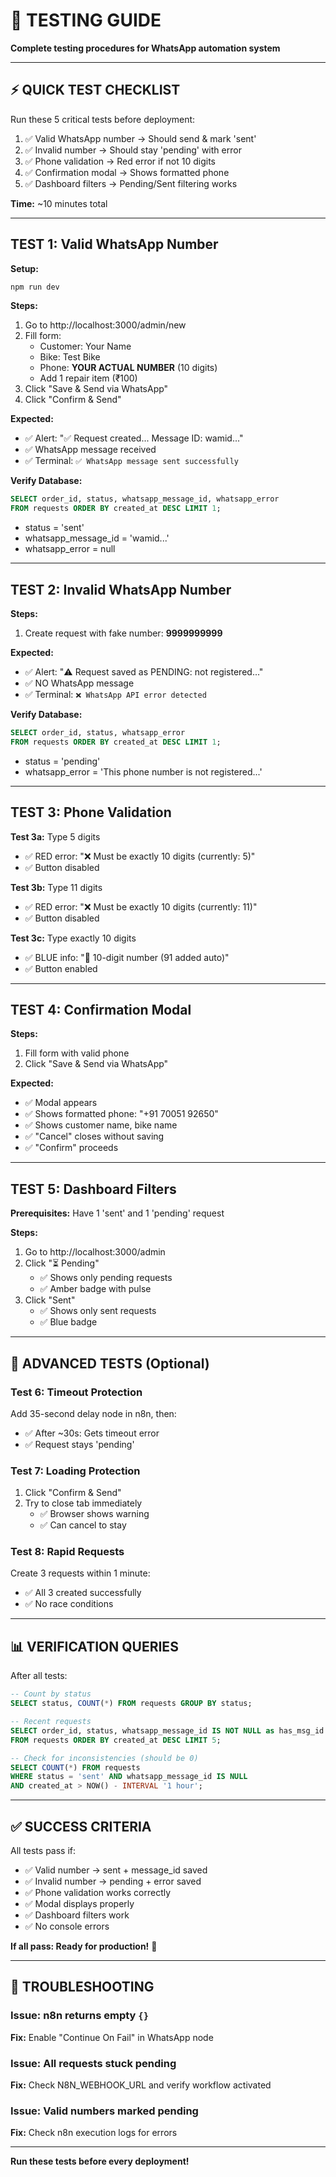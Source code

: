 # 🧪 TESTING GUIDE

**Complete testing procedures for WhatsApp automation system**

---

## ⚡ QUICK TEST CHECKLIST

Run these 5 critical tests before deployment:

1. ✅ Valid WhatsApp number → Should send & mark 'sent'
2. ✅ Invalid number → Should stay 'pending' with error  
3. ✅ Phone validation → Red error if not 10 digits
4. ✅ Confirmation modal → Shows formatted phone
5. ✅ Dashboard filters → Pending/Sent filtering works

**Time:** ~10 minutes total

---

## TEST 1: Valid WhatsApp Number

**Setup:**
```bash
npm run dev
```

**Steps:**
1. Go to http://localhost:3000/admin/new
2. Fill form:
   - Customer: Your Name
   - Bike: Test Bike  
   - Phone: **YOUR ACTUAL NUMBER** (10 digits)
   - Add 1 repair item (₹100)
3. Click "Save & Send via WhatsApp"
4. Click "Confirm & Send"

**Expected:**
- ✅ Alert: "✅ Request created... Message ID: wamid..."
- ✅ WhatsApp message received
- ✅ Terminal: `✅ WhatsApp message sent successfully`

**Verify Database:**
```sql
SELECT order_id, status, whatsapp_message_id, whatsapp_error
FROM requests ORDER BY created_at DESC LIMIT 1;
```
- status = 'sent'
- whatsapp_message_id = 'wamid...'
- whatsapp_error = null

---

## TEST 2: Invalid WhatsApp Number

**Steps:**
1. Create request with fake number: **9999999999**

**Expected:**
- ✅ Alert: "⚠️ Request saved as PENDING: not registered..."
- ✅ NO WhatsApp message
- ✅ Terminal: `❌ WhatsApp API error detected`

**Verify Database:**
```sql
SELECT order_id, status, whatsapp_error
FROM requests ORDER BY created_at DESC LIMIT 1;
```
- status = 'pending'
- whatsapp_error = 'This phone number is not registered...'

---

## TEST 3: Phone Validation

**Test 3a:** Type 5 digits
- ✅ RED error: "❌ Must be exactly 10 digits (currently: 5)"
- ✅ Button disabled

**Test 3b:** Type 11 digits  
- ✅ RED error: "❌ Must be exactly 10 digits (currently: 11)"
- ✅ Button disabled

**Test 3c:** Type exactly 10 digits
- ✅ BLUE info: "📝 10-digit number (91 added auto)"
- ✅ Button enabled

---

## TEST 4: Confirmation Modal

**Steps:**
1. Fill form with valid phone
2. Click "Save & Send via WhatsApp"

**Expected:**
- ✅ Modal appears
- ✅ Shows formatted phone: "+91 70051 92650"
- ✅ Shows customer name, bike name
- ✅ "Cancel" closes without saving
- ✅ "Confirm" proceeds

---

## TEST 5: Dashboard Filters

**Prerequisites:** Have 1 'sent' and 1 'pending' request

**Steps:**
1. Go to http://localhost:3000/admin
2. Click "⏳ Pending"
   - ✅ Shows only pending requests
   - ✅ Amber badge with pulse
3. Click "Sent"
   - ✅ Shows only sent requests
   - ✅ Blue badge

---

## 🔧 ADVANCED TESTS (Optional)

### Test 6: Timeout Protection

Add 35-second delay node in n8n, then:
- ✅ After ~30s: Gets timeout error
- ✅ Request stays 'pending'

### Test 7: Loading Protection

1. Click "Confirm & Send"
2. Try to close tab immediately
   - ✅ Browser shows warning
   - ✅ Can cancel to stay

### Test 8: Rapid Requests

Create 3 requests within 1 minute:
- ✅ All 3 created successfully
- ✅ No race conditions

---

## 📊 VERIFICATION QUERIES

After all tests:

```sql
-- Count by status
SELECT status, COUNT(*) FROM requests GROUP BY status;

-- Recent requests
SELECT order_id, status, whatsapp_message_id IS NOT NULL as has_msg_id
FROM requests ORDER BY created_at DESC LIMIT 5;

-- Check for inconsistencies (should be 0)
SELECT COUNT(*) FROM requests
WHERE status = 'sent' AND whatsapp_message_id IS NULL
AND created_at > NOW() - INTERVAL '1 hour';
```

---

## ✅ SUCCESS CRITERIA

All tests pass if:
- ✅ Valid number → sent + message_id saved
- ✅ Invalid number → pending + error saved
- ✅ Phone validation works correctly
- ✅ Modal displays properly
- ✅ Dashboard filters work
- ✅ No console errors

**If all pass: Ready for production!** 🚀

---

## 🐛 TROUBLESHOOTING

### Issue: n8n returns empty `{}`

**Fix:** Enable "Continue On Fail" in WhatsApp node

### Issue: All requests stuck pending

**Fix:** Check N8N_WEBHOOK_URL and verify workflow activated

### Issue: Valid numbers marked pending

**Fix:** Check n8n execution logs for errors

---

**Run these tests before every deployment!**
